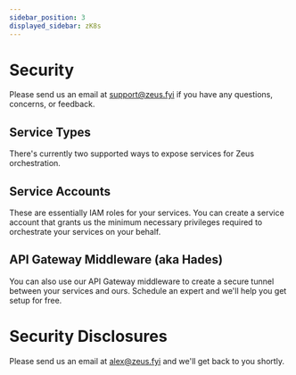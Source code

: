 ```yaml
---
sidebar_position: 3
displayed_sidebar: zK8s
---
```


# Security

Please send us an email at support@zeus.fyi if you have any questions, concerns, or feedback.

## Service Types

There's currently two supported ways to expose services for Zeus orchestration.

## Service Accounts

These are essentially IAM roles for your services. You can create a service account that grants us
the minimum necessary privileges required to orchestrate your services on your behalf.

## API Gateway Middleware (aka Hades)

You can also use our API Gateway middleware to create a secure tunnel between your services and ours. Schedule
an expert and we'll help you get setup for free.

# Security Disclosures

Please send us an email at alex@zeus.fyi and we'll get back to you shortly.